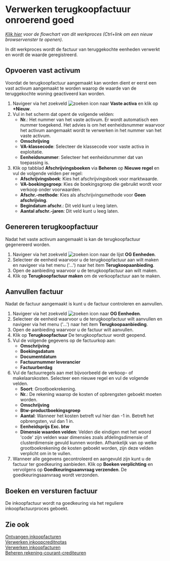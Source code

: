 # Verwerken terugkoopfactuur onroerend goed

*[Klik hier](https://cegeka-dsabestpracticeprocessen.mavimcloud.com//Portal/code?id=6b5&view=Chart&maximize=true) voor de flowchart van dit werkproces (Ctrl+link om een nieuw browservenster te openen).*

In dit werkproces wordt de factuur van teruggekochte eenheden verwerkt en wordt de waarde geregistreerd.

## Opvoeren vast activum

Voordat de terugkoopfactuur aangemaakt kan worden dient er eerst een vast activum aangemaakt te worden waarop de waarde van de teruggekochte woning geactiveerd kan worden. 

1. Navigeer via het zoekveld ![zoeken icon](/assets/images/zoeken.png "zoeken icon") naar **Vaste activa** en klik op **+Nieuw**. 
2. Vul in het scherm dat opent de volgende velden:
	- **Nr.**: Het nummer van het vaste activum. Er wordt automatisch een nummer toegekend. Het advies is om het eenheidsnummer waarvoor het activum aangemaakt wordt te verwerken in het nummer van het vaste activum. 
	- **Omschrijving**
	- **VA-klassecode**: Selecteer de klassecode voor vaste activa in exploitatie.
	- **Eenheidsnummer**: Selecteer het eenheidsnummer dat van toepassing is. 
3. Klik op tabblad **Afschrijvingsboeken** via **Beheren** op **Nieuwe regel** en vul de volgende velden per regel:
	- **Afschrijvingsboek**: Kies het afschrijvingsboek voor marktwaarde.
	- **VA-boekingsgroep**: Kies de boekingsgroep die gebruikt wordt voor verkoop onder voorwaarden.
	- **Afschr.-methode**: Kies als afschrijvingsmethode voor **Geen afschrijving**.
	- **Begindatum afschr.**: Dit veld kunt u leeg laten.
	- **Aantal afschr.-jaren**: Dit veld kunt u leeg laten.

## Genereren terugkoopfactuur

Nadat het vaste activum aangemaakt is kan de terugkoopfactuur gegenereerd worden. 

1. Navigeer via het zoekveld ![zoeken icon](/assets/images/zoeken.png "zoeken icon") naar de lijst **OG Eenheden**.
2. Selecteer de eenheid waarvoor u de terugkoopfactuur aan wilt maken en navigeer via het menu ('...') naar het item **Terugkoopaanbieding**. 
3. Open de aanbieding waarvoor u de terugkoopfactuur aan wilt maken. 
4. Klik op **Terugkoopfactuur maken** om de verkoopfactuur aan te maken. 

## Aanvullen factuur 

Nadat de factuur aangemaakt is kunt u de factuur controleren en aanvullen. 

1. Navigeer via het zoekveld ![zoeken icon](/assets/images/zoeken.png "zoeken icon") naar **OG Eenheden**. 
2. Selecteer de eenheid waarvoor u de terugkoopfactuur wilt aanvullen en navigeer via het menu ('...') naar het item **Terugkoopaanbieding**. 
3. Open de aanbieding waarvoor u de factuur wilt aanvullen.
4. Klik op **Terugkoopfactuur** De terugkoopfactuur wordt geopend. 
5. Vul de volgende gegevens op de factuurkop aan:
	- **Omschrijving**
	- **Boekingsdatum**
	- **Documentdatum**
	- **Factuurnummer leverancier**
	- **Factuurberdag**
6. Vul de factuurregels aan met bijvoorbeeld de verkoop- of makelaarskosten. Selecteer een nieuwe regel en vul de volgende velden. 
	- **Soort**: Grootboekrekening.
	- **Nr.**: De rekening waarop de kosten of opbrengsten geboekt moeten worden.
	- **Omschrijving**
	- **Btw-productboekingsgroep**
	- **Aantal**: Wanneer het kosten betreft vul hier dan -1 in. Betreft het opbrengsten, vul dan 1 in.
	- **Eenheidsprijs Exc. btw**
	- **Dimensie waarden velden**: Velden die eindigen met het woord 'code' zijn velden waar dimensies zoals afdelingsdimensie of clusterdimensie gevuld kunnen worden. Afhankelijk van op welke grootboekrekening de kosten geboekt worden, zijn deze velden verplicht om in te vullen.  
7. Wanneer alle gegevens gecontroleerd en aangevuld zijn kunt u de factuur ter goedkeuring aanbieden. Klik op **Boeken verplichting** en vervolgens op **Goedkeuringsaanvraag verzenden**. De goedkeuringsaanvraag wordt verzonden. 

## Boeken en versturen factuur 

De inkoopfactuur wordt na goedkeuring via het reguliere inkoopfactuurproces geboekt. 

## Zie ook

[Ontvangen inkoopfacturen](../ontvangen-inkoopfacturen/)  
[Verwerken inkoopcreditnotas](../verwerken-inkoopcreditnotas/)  
[Verwerken inkoopfacturen](../verwerken-inkoopfacturen/)  
[Beheren rekening-courant-crediteuren](../beheren-rekening-courant-crediteuren/)  

